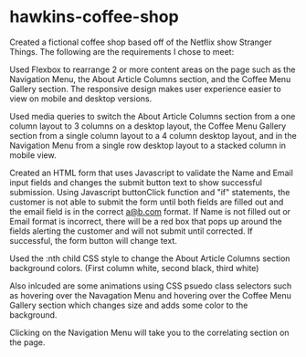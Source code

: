 # hawkins-coffee-shop

Created a fictional coffee shop based off of the Netflix show Stranger Things. The following are the requirements I chose to meet:

Used Flexbox to rearrange 2 or more content areas on the page such as the Navigation Menu, the About Article Columns section, and the Coffee Menu Gallery section. The responsive design makes user experience easier to view on mobile and desktop versions.

Used media queries to switch the About Article Columns section from a one column layout to 3 columns on a desktop layout, the Coffee Menu Gallery section from a single column layout to a 4 column desktop layout, and in the Navigation Menu from a single row desktop layout to a stacked column in mobile view.

Created an HTML form that uses Javascript to validate the Name and Email input fields and changes the submit button text to show successful submission. Using Javascript buttonClick function and "if" statements, the customer is not able to submit the form until both fields are filled out and the email field is in the correct a@b.com format. If Name is not filled out or Email format is incorrect, there will be a red box that pops up around the fields alerting the customer and will not submit until corrected. If successful, the form button will change text.

Used the :nth child CSS style to change the About Article Columns section background colors. (First column white, second black, third white)

Also inlcuded are some animations using CSS psuedo class selectors such as hovering over the Navagation Menu and hovering over the Coffee Menu Gallery section which changes size and adds some color to the background. 

Clicking on the Navigation Menu will take you to the correlating section on the page.
